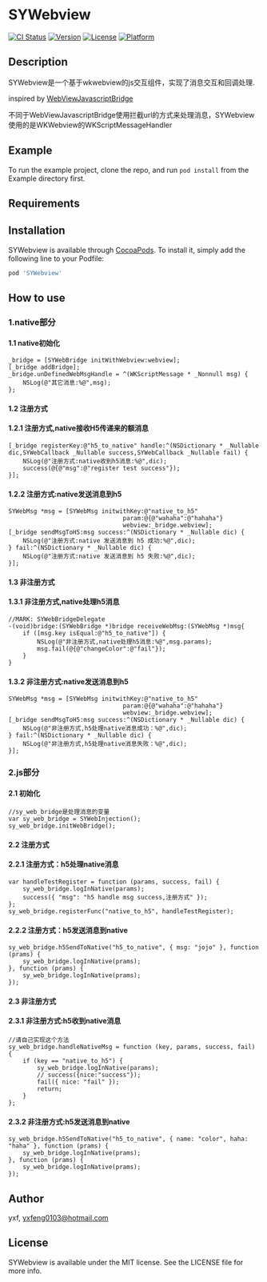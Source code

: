 # SYWebview

[![CI Status](https://img.shields.io/travis/massyxf/SYWebview.svg?style=flat)](https://travis-ci.org/massyxf/SYWebview)
[![Version](https://img.shields.io/cocoapods/v/SYWebview.svg?style=flat)](https://cocoapods.org/pods/SYWebview)
[![License](https://img.shields.io/cocoapods/l/SYWebview.svg?style=flat)](https://cocoapods.org/pods/SYWebview)
[![Platform](https://img.shields.io/cocoapods/p/SYWebview.svg?style=flat)](https://cocoapods.org/pods/SYWebview)

## Description
SYWebview是一个基于wkwebview的js交互组件，实现了消息交互和回调处理.  

inspired by [WebViewJavascriptBridge](https://github.com/marcuswestin/WebViewJavascriptBridge)  

不同于WebViewJavascriptBridge使用拦截url的方式来处理消息，SYWebview使用的是WKWebview的WKScriptMessageHandler

## Example

To run the example project, clone the repo, and run `pod install` from the Example directory first.

## Requirements

## Installation

SYWebview is available through [CocoaPods](https://cocoapods.org). To install
it, simply add the following line to your Podfile:

```ruby
pod 'SYWebview'
```

## How to use
### 1.native部分
#### 1.1 native初始化
```
_bridge = [SYWebBridge initWithWebview:webview];
[_bridge addBridge];
_bridge.unDefinedWebMsgHandle = ^(WKScriptMessage * _Nonnull msg) {
    NSLog(@"其它消息:%@",msg);
};
```
#### 1.2 注册方式
#### 1.2.1 注册方式,native接收H5传递来的额消息
```
[_bridge registerKey:@"h5_to_native" handle:^(NSDictionary * _Nullable dic,SYWebCallback _Nullable success,SYWebCallback _Nullable fail) {
    NSLog(@"注册方式:native收到h5消息:%@",dic);
    success(@{@"msg":@"register test success"});
}];
```
#### 1.2.2 注册方式:native发送消息到h5
```
SYWebMsg *msg = [SYWebMsg initwithKey:@"native_to_h5"
                                param:@{@"wahaha":@"hahaha"}
                                webview:_bridge.webview];
[_bridge sendMsgToH5:msg success:^(NSDictionary * _Nullable dic) {
    NSLog(@"注册方式:native 发送消息到 h5 成功:%@",dic);
} fail:^(NSDictionary * _Nullable dic) {
    NSLog(@"注册方式:native 发送消息到 h5 失败:%@",dic);
}];
```
#### 1.3 非注册方式
#### 1.3.1 非注册方式,native处理h5消息
```
//MARK: SYWebBridgeDelegate
-(void)bridge:(SYWebBridge *)bridge receiveWebMsg:(SYWebMsg *)msg{
    if ([msg.key isEqual:@"h5_to_native"]) {
        NSLog(@"非注册方式,native处理h5消息:%@",msg.params);
        msg.fail(@{@"changeColor":@"fail"});
    }
}
```
#### 1.3.2 非注册方式:native发送消息到h5
```
SYWebMsg *msg = [SYWebMsg initwithKey:@"native_to_h5" 
                                param:@{@"wahaha":@"hahaha"} 
                                webview:_bridge.webview];
[_bridge sendMsgToH5:msg success:^(NSDictionary * _Nullable dic) {
    NSLog(@"非注册方式,h5处理native消息成功：%@",dic);
} fail:^(NSDictionary * _Nullable dic) {
    NSLog(@"非注册方式,h5处理native消息失败：%@",dic);
}];
```
### 2.js部分
#### 2.1 初始化
```
//sy_web_bridge是处理消息的变量 
var sy_web_bridge = SYWebInjection();
sy_web_bridge.initWebBridge();
```

#### 2.2 注册方式
#### 2.2.1 注册方式：h5处理native消息
```
var handleTestRegister = function (params, success, fail) {
    sy_web_bridge.logInNative(params);
    success({ "msg": "h5 handle msg success,注册方式" });
};
sy_web_bridge.registerFunc("native_to_h5", handleTestRegister);
```
#### 2.2.2 注册方式：h5发送消息到native
```
sy_web_bridge.h5SendToNative("h5_to_native", { msg: "jojo" }, function (prams) {
    sy_web_bridge.logInNative(prams);
}, function (prams) {
    sy_web_bridge.logInNative(prams);
});
```

#### 2.3 非注册方式
#### 2.3.1 非注册方式:h5收到native消息
```
//请自己实现这个方法
sy_web_bridge.handleNativeMsg = function (key, params, success, fail) {
    if (key == "native_to_h5") {
        sy_web_bridge.logInNative(params);
        // success({nice:"success"});
        fail({ nice: "fail" });
        return;
    }
};
```
#### 2.3.2 非注册方式:h5发送消息到native
```
sy_web_bridge.h5SendToNative("h5_to_native", { name: "color", haha: "haha" }, function (prams) {
    sy_web_bridge.logInNative(prams);
}, function (prams) {
    sy_web_bridge.logInNative(prams);
});
```

## Author

yxf, yxfeng0103@hotmail.com

## License

SYWebview is available under the MIT license. See the LICENSE file for more info.
